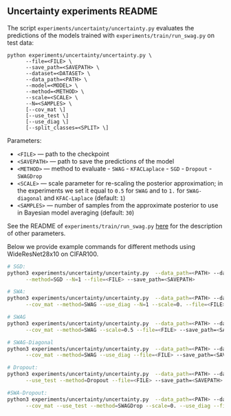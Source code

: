 ## Uncertainty experiments README

The script `experiments/uncertainty/uncertainty.py` evaluates the predictions of the models trained with `experiments/train/run_swag.py` on test data:
```
python experiments/uncertainty/uncertainty.py \
      --file=<FILE> \
      --save_path=<SAVEPATH> \
      --dataset=<DATASET> \
      --data_path=<PATH> \
      --model=<MODEL> \
      --method=<METHOD> \
      --scale=<SCALE> \
      --N=<SAMPLES> \
      [--cov_mat \]
      [--use_test \]
      [--use_diag \]
      [--split_classes=<SPLIT> \]
```
Parameters:
* ```<FILE>``` &mdash; path to the checkpoint
* ```<SAVEPATH>``` &mdash; path to save the predictions of the model
* ```<METHOD>``` &mdash; method to evaluate 
      - `SWAG`
      - `KFACLaplace`
      - `SGD`
      - `Dropout`
      - `SWAGDrop`
* ```<SCALE>``` &mdash; scale parameter for re-scaling the posterior approximation; in the experiments we set it equal to `0.5` for `SWAG` and to `1.` for `SWAG-diagonal` and `KFAC-Laplace` (default: `1`)
* ```<SAMPLES>``` &mdash; number of samples from the approximate posterior to use in Bayesian model averaging (default: `30`)

See the README of `experiments/train/run_swag.py` [here](https://github.com/wjmaddox/private_swa_uncertainties/blob/master/experiments/train/README.md#image-classification-readme) for the description of other parameters.

Below we provide example commands for different methods using WideResNet28x10 on CIFAR100.

```bash
# SGD:
python3 experiments/uncertainty/uncertainty.py  --data_path=<PATH> --dataset=CIFAR100 --model=WideResNet28x10 --use_test \
      --method=SGD --N=1 --file=<FILE> --save_path=<SAVEPATH>

# SWA:
python3 experiments/uncertainty/uncertainty.py  --data_path=<PATH> --dataset=CIFAR100 --model=WideResNet28x10 --use_test \
      --cov_mat --method=SWAG --use_diag --N=1 --scale=0. --file=<FILE> --save_path=<SAVEPATH>

# SWAG
python3 experiments/uncertainty/uncertainty.py  --data_path=<PATH> --dataset=CIFAR100 --model=WideResNet28x10 --use_test \
      --cov_mat --method=SWAG --scale=0.5 --file=<FILE> --save_path=<SAVEPATH>

# SWAG-Diagonal
python3 experiments/uncertainty/uncertainty.py  --data_path=<PATH> --dataset=CIFAR100 --model=WideResNet28x10 --use_test \
      --cov_mat --method=SWAG --use_diag --file=<FILE> --save_path=<SAVEPATH>

# Dropout:
python3 experiments/uncertainty/uncertainty.py  --data_path=<PATH> --dataset=CIFAR100 --model=WideResNet28x10Drop \
      --use_test --method=Dropout --file=<FILE> --save_path=<SAVEPATH>

#SWA-Dropout:
python3 experiments/uncertainty/uncertainty.py  --data_path=<PATH> --dataset=CIFAR100 --model=WideResNet28x10Drop \
      --cov_mat --use_test --method=SWAGDrop --scale=0. --use_diag --file=<FILE> --save_path=<SAVEPATH>
```
